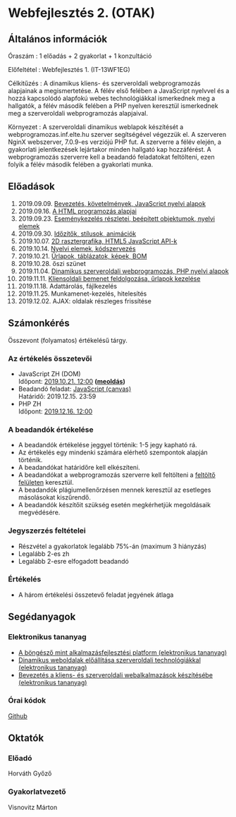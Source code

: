 # Webfejlesztés 2. (OTAK)

## Általános információk

Óraszám
: 1 előadás + 2 gyakorlat + 1 konzultáció

Előfeltétel
: Webfejlesztés 1. (IT-13WF1EG)

Célkitűzés
: A dinamikus kliens- és szerveroldali webprogramozás alapjainak a megismertetése. A félév első felében a JavaScript nyelvvel és a hozzá kapcsolódó alapfokú webes technológiákkal ismerkednek meg a hallgatók, a félév második felében a PHP nyelven keresztül ismerkednek meg a szerveroldali webprogramozás alapjaival.

Környezet
: A szerveroldali dinamikus weblapok készítését a webprogramozas.inf.elte.hu szerver segítségével végezzük el. A szerveren NginX webszerver, 7.0.9-es verziójú PHP fut. A szerverre a félév elején, a gyakorlati jelentkezések lejártakor minden hallgató kap hozzáférést. A webprogramozás szerverre kell a beadandó feladatokat feltölteni, ezen folyik a félév második felében a gyakorlati munka.

## Előadások

1. 2019.09.09. [Bevezetés, követelmények, JavaScript nyelvi alapok](http://webprogramozas.inf.elte.hu/webfejl2t/ea/01/)
2. 2019.09.16. [A HTML programozás alapjai](http://webprogramozas.inf.elte.hu/webfejl2t/ea/02/)
3. 2019.09.23. [Eseménykezelés részletei, beépített objektumok, nyelvi elemek](http://webprogramozas.inf.elte.hu/webfejl2t/ea/03/)
4. 2019.09.30. [Időzítők, stílusok, animációk](http://webprogramozas.inf.elte.hu/webfejl2t/ea/04/)
5. 2019.10.07. [2D rasztergrafika, HTML5 JavaScript API-k](http://webprogramozas.inf.elte.hu/webfejl2t/ea/05/)
6. 2019.10.14. [Nyelvi elemek, kódszervezés](http://webprogramozas.inf.elte.hu/webfejl2t/ea/06/)
7. 2019.10.21. [Űrlapok, táblázatok, képek, BOM](http://webprogramozas.inf.elte.hu/webfejl2t/ea/07/)
8. 2019.10.28. őszi szünet
9. 2019.11.04. [Dinamikus szerveroldali webprogramozás, PHP nyelvi alapok](http://webprogramozas.inf.elte.hu/webfejl2t/ea/08/)
10. 2019.11.11. [Kliensoldali bemenet feldolgozása, űrlapok kezelése](http://webprogramozas.inf.elte.hu/webfejl2t/ea/09/)
11. 2019.11.18. Adattárolás, fájlkezelés
12. 2019.11.25. Munkamenet-kezelés, hitelesítés
13. 2019.12.02. AJAX: oldalak részleges frissítése

<!-- 
9. 2019.11.04. [Dinamikus szerveroldali webprogramozás, PHP nyelvi alapok](http://webprogramozas.inf.elte.hu/webfejl2t/ea/07/)
10. 2019.11.11. [Bemenet feldolgozása, űrlapok kezelése](http://webprogramozas.inf.elte.hu/webfejl2t/ea/08/)
11. 2019.11.18. [Adattárolás, fájlkezelés](http://webprogramozas.inf.elte.hu/webfejl2t/ea/09/)
12. 2019.11.25. [Munkamenet-kezelés, hitelesítés](http://webprogramozas.inf.elte.hu/webfejl2t/ea/10/)
13. 2019.12.02. [AJAX: oldalak részleges frissítése](http://webprogramozas.inf.elte.hu/webfejl2t/ea/11/) 
-->


## Számonkérés

Összevont (folyamatos) értékelésű tárgy.

### Az értékelés összetevői

- JavaScript ZH (DOM)  
    Időpont: [2019.10.21. 12:00](#!/subjects/webfejl2-otak/zh-js)
    **([meoldás](https://github.com/vimtaai/elte/tree/master/2019-20-1/wf2/zh-js))**
- Beadandó feladat: [JavaScript (canvas)](#)  
    Határidő: 2019.12.15. 23:59
- PHP ZH  
    Időpont: [2019.12.16. 12:00](#)

### A beadandók értékelése

* A beadandók értékelése jeggyel történik: 1-5 jegy kapható rá.
* Az értékelés egy mindenki számára elérhető szempontok alapján történik.
* A beadandókat határidőre kell elkészíteni.
* A beadandókat a webprogramozás szerverre kell feltölteni a [feltöltő felületen](http://webprogramozas.inf.elte.hu/ebr) keresztül.
* A beadandók plágiumellenőrzésen mennek keresztül az esetleges másolásokat kiszűrendő.
* A beadandók készítőit szükség esetén megkérhetjük megoldásaik megvédésére.

### Jegyszerzés feltételei

* Részvétel a gyakorlatok legalább 75%-án (maximum 3 hiányzás)
* Legalább 2-es zh
* Legalább 2-esre elfogadott beadandó

### Értékelés

* A három értékelési összetevő feladat jegyének átlaga

## Segédanyagok

### Elektronikus tananyag

* [A böngésző mint alkalmazásfejlesztési platform (elektronikus tananyag)](http://webprogramozas.inf.elte.hu/tananyag/kliens/)
* [Dinamikus weboldalak előállítása szerveroldali technológiákkal (elektronikus tananyag)](http://webprogramozas.inf.elte.hu/tananyag/szerver/)
* [Bevezetés a kliens- és szerveroldali webalkalmazások készítésébe (elektronikus tananyag)](http://webprogramozas.inf.elte.hu/tananyag/wf2/index.html)

### Órai kódok

[Github](https://github.com/vimtaai/elte)

## Oktatók

### Előadó

Horváth Győző

### Gyakorlatvezető

Visnovitz Márton
